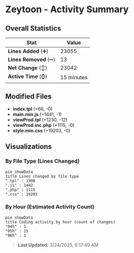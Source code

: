 # Zeytoon - Activity Summary 

## Overall Statistics

| Stat                   | Value                                                             |
| ---------------------- | ----------------------------------------------------------------- |
| **Lines Added** (➕)   | 23055                                          |
| **Lines Removed** (➖) | 13                                        |
| **Net Change** (↕)    | 23042                |
| **Active Time** (⌚)   | 15 minutes |


## Modified Files
- **index.tpl** (+66, -0)
- **main.min.js** (+1441, -1)
- **viewProd.tpl** (+1230, -12)
- **viewProd.inc.php** (+1115, -0)
- **style.min.css** (+19203, -0)

## Visualizations

### By File Type (Lines Changed)

```mermaid
pie showData
title Lines changed by file type
".tpl" : 1308
".js" : 1442
".php" : 1115
".css" : 19203
```

### By Hour (Estimated Activity Count)

```mermaid
pie showData
title Coding activity by hour (count of changes)
"04h" : 1
"05h" : 15
"06h" : 1
```


> **Last Updated:** 3/24/2025, 6:17:49 AM
